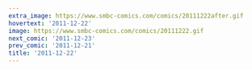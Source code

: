 ```yaml
---
extra_image: https://www.smbc-comics.com/comics/20111222after.gif
hovertext: '2011-12-22'
image: https://www.smbc-comics.com/comics/20111222.gif
next_comic: '2011-12-23'
prev_comic: '2011-12-21'
title: '2011-12-22'
---
```


